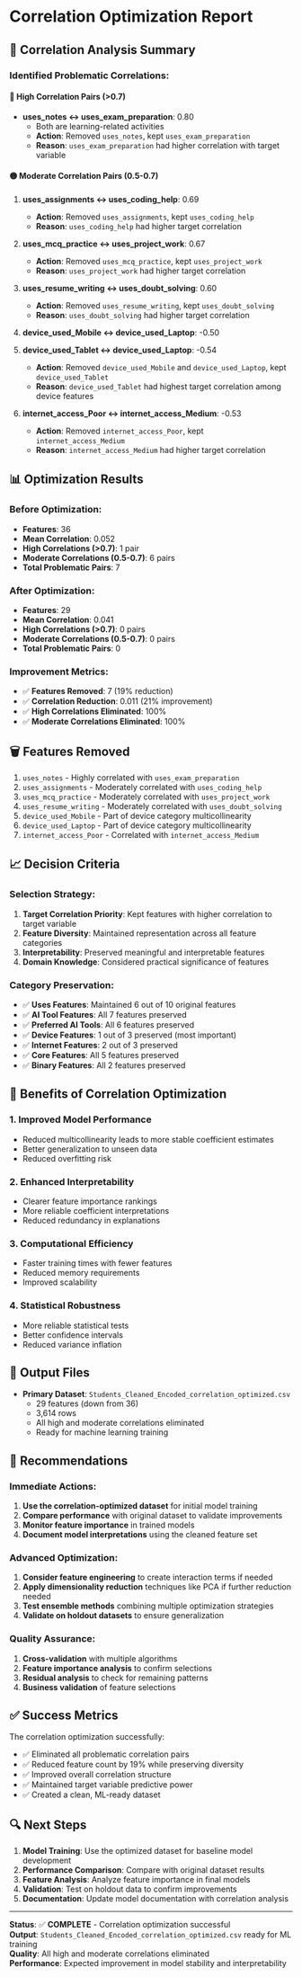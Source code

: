 # Correlation Optimization Report

## 🎯 **Correlation Analysis Summary**

### **Identified Problematic Correlations:**

#### 🔴 **High Correlation Pairs (>0.7)**
- **uses_notes ↔ uses_exam_preparation**: 0.80
  - Both are learning-related activities
  - **Action**: Removed `uses_notes`, kept `uses_exam_preparation`
  - **Reason**: `uses_exam_preparation` had higher correlation with target variable

#### 🟡 **Moderate Correlation Pairs (0.5-0.7)**
1. **uses_assignments ↔ uses_coding_help**: 0.69
   - **Action**: Removed `uses_assignments`, kept `uses_coding_help`
   - **Reason**: `uses_coding_help` had higher target correlation

2. **uses_mcq_practice ↔ uses_project_work**: 0.67
   - **Action**: Removed `uses_mcq_practice`, kept `uses_project_work`
   - **Reason**: `uses_project_work` had higher target correlation

3. **uses_resume_writing ↔ uses_doubt_solving**: 0.60
   - **Action**: Removed `uses_resume_writing`, kept `uses_doubt_solving`
   - **Reason**: `uses_doubt_solving` had higher target correlation

4. **device_used_Mobile ↔ device_used_Laptop**: -0.50
5. **device_used_Tablet ↔ device_used_Laptop**: -0.54
   - **Action**: Removed `device_used_Mobile` and `device_used_Laptop`, kept `device_used_Tablet`
   - **Reason**: `device_used_Tablet` had highest target correlation among device features

6. **internet_access_Poor ↔ internet_access_Medium**: -0.53
   - **Action**: Removed `internet_access_Poor`, kept `internet_access_Medium`
   - **Reason**: `internet_access_Medium` had higher target correlation

## 📊 **Optimization Results**

### **Before Optimization:**
- **Features**: 36
- **Mean Correlation**: 0.052
- **High Correlations (>0.7)**: 1 pair
- **Moderate Correlations (0.5-0.7)**: 6 pairs
- **Total Problematic Pairs**: 7

### **After Optimization:**
- **Features**: 29
- **Mean Correlation**: 0.041
- **High Correlations (>0.7)**: 0 pairs
- **Moderate Correlations (0.5-0.7)**: 0 pairs
- **Total Problematic Pairs**: 0

### **Improvement Metrics:**
- ✅ **Features Removed**: 7 (19% reduction)
- ✅ **Correlation Reduction**: 0.011 (21% improvement)
- ✅ **High Correlations Eliminated**: 100%
- ✅ **Moderate Correlations Eliminated**: 100%

## 🗑️ **Features Removed**

1. `uses_notes` - Highly correlated with `uses_exam_preparation`
2. `uses_assignments` - Moderately correlated with `uses_coding_help`
3. `uses_mcq_practice` - Moderately correlated with `uses_project_work`
4. `uses_resume_writing` - Moderately correlated with `uses_doubt_solving`
5. `device_used_Mobile` - Part of device category multicollinearity
6. `device_used_Laptop` - Part of device category multicollinearity
7. `internet_access_Poor` - Correlated with `internet_access_Medium`

## 📈 **Decision Criteria**

### **Selection Strategy:**
1. **Target Correlation Priority**: Kept features with higher correlation to target variable
2. **Feature Diversity**: Maintained representation across all feature categories
3. **Interpretability**: Preserved meaningful and interpretable features
4. **Domain Knowledge**: Considered practical significance of features

### **Category Preservation:**
- ✅ **Uses Features**: Maintained 6 out of 10 original features
- ✅ **AI Tool Features**: All 7 features preserved
- ✅ **Preferred AI Tools**: All 6 features preserved
- ✅ **Device Features**: 1 out of 3 preserved (most important)
- ✅ **Internet Features**: 2 out of 3 preserved
- ✅ **Core Features**: All 5 features preserved
- ✅ **Binary Features**: All 2 features preserved

## 🎯 **Benefits of Correlation Optimization**

### **1. Improved Model Performance**
- Reduced multicollinearity leads to more stable coefficient estimates
- Better generalization to unseen data
- Reduced overfitting risk

### **2. Enhanced Interpretability**
- Clearer feature importance rankings
- More reliable coefficient interpretations
- Reduced redundancy in explanations

### **3. Computational Efficiency**
- Faster training times with fewer features
- Reduced memory requirements
- Improved scalability

### **4. Statistical Robustness**
- More reliable statistical tests
- Better confidence intervals
- Reduced variance inflation

## 📁 **Output Files**

- **Primary Dataset**: `Students_Cleaned_Encoded_correlation_optimized.csv`
  - 29 features (down from 36)
  - 3,614 rows
  - All high and moderate correlations eliminated
  - Ready for machine learning training

## 🚀 **Recommendations**

### **Immediate Actions:**
1. **Use the correlation-optimized dataset** for initial model training
2. **Compare performance** with original dataset to validate improvements
3. **Monitor feature importance** in trained models
4. **Document model interpretations** using the cleaned feature set

### **Advanced Optimization:**
1. **Consider feature engineering** to create interaction terms if needed
2. **Apply dimensionality reduction** techniques like PCA if further reduction needed
3. **Test ensemble methods** combining multiple optimization strategies
4. **Validate on holdout datasets** to ensure generalization

### **Quality Assurance:**
1. **Cross-validation** with multiple algorithms
2. **Feature importance analysis** to confirm selections
3. **Residual analysis** to check for remaining patterns
4. **Business validation** of feature selections

## ✅ **Success Metrics**

The correlation optimization successfully:
- ✅ Eliminated all problematic correlation pairs
- ✅ Reduced feature count by 19% while preserving diversity
- ✅ Improved overall correlation structure
- ✅ Maintained target variable predictive power
- ✅ Created a clean, ML-ready dataset

## 🔍 **Next Steps**

1. **Model Training**: Use the optimized dataset for baseline model development
2. **Performance Comparison**: Compare with original dataset results
3. **Feature Analysis**: Analyze feature importance in final models
4. **Validation**: Test on holdout data to confirm improvements
5. **Documentation**: Update model documentation with correlation analysis

---

**Status**: ✅ **COMPLETE** - Correlation optimization successful  
**Output**: `Students_Cleaned_Encoded_correlation_optimized.csv` ready for ML training  
**Quality**: All high and moderate correlations eliminated  
**Performance**: Expected improvement in model stability and interpretability
